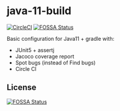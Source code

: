 # java-11-build

[![CircleCI](https://circleci.com/gh/sakata1222/java-11-build.svg?style=svg)](https://circleci.com/gh/sakata1222/java-11-build)
[![FOSSA Status](https://app.fossa.io/api/projects/git%2Bgithub.com%2Fsakata1222%2Fjava-11-build.svg?type=shield)](https://app.fossa.io/projects/git%2Bgithub.com%2Fsakata1222%2Fjava-11-build?ref=badge_shield)

Basic configuration for Java11 + gradle with:

- JUnit5 + assertj
- Jacoco coverage report 
- Spot bugs (instead of Find bugs)
- Circle CI



## License
[![FOSSA Status](https://app.fossa.io/api/projects/git%2Bgithub.com%2Fsakata1222%2Fjava-11-build.svg?type=large)](https://app.fossa.io/projects/git%2Bgithub.com%2Fsakata1222%2Fjava-11-build?ref=badge_large)